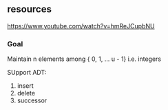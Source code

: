 
## resources

https://www.youtube.com/watch?v=hmReJCupbNU

### Goal

Maintain n elements among { 0, 1, ... u - 1} i.e. integers

SUpport ADT:
1. insert
2. delete
3. successor


